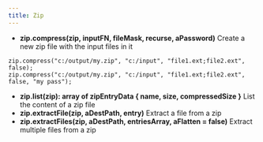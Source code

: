```yaml
---
title: Zip
---
```


* **zip.compress(zip, inputFN, fileMask, recurse, aPassword)** Create a new zip file with the input files in it
```
zip.compress("c:/output/my.zip", "c:/input", "file1.ext;file2.ext", false);
zip.compress("c:/output/my.zip", "c:/input", "file1.ext;file2.ext", false, "my pass");
```
* **zip.list(zip): array of zipEntryData { name, size, compressedSize }** List the content of a zip file
* **zip.extractFile(zip, aDestPath, entry)** Extract a file from a zip
* **zip.extractFiles(zip, aDestPath, entriesArray, aFlatten = false)** Extract multiple files from a zip
